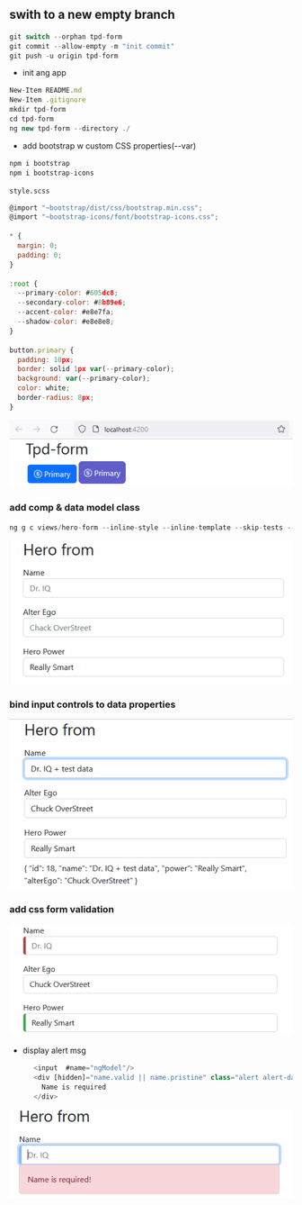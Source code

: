 ## swith to a new empty branch

```javascript
git switch --orphan tpd-form
git commit --allow-empty -m "init commit"
git push -u origin tpd-form
```

- init ang app

```javascript
New-Item README.md
New-Item .gitignore
mkdir tpd-form
cd tpd-form
ng new tpd-form --directory ./
```

- add bootstrap w custom CSS properties(--var)

```javascript
npm i bootstrap
npm i bootstrap-icons

```

`style.scss`

```javascript
@import "~bootstrap/dist/css/bootstrap.min.css";
@import "~bootstrap-icons/font/bootstrap-icons.css";

* {
  margin: 0;
  padding: 0;
}

:root {
  --primary-color: #605dc8;
  --secondary-color: #8b89e6;
  --accent-color: #e8e7fa;
  --shadow-color: #e8e8e8;
}

button.primary {
  padding: 10px;
  border: solid 1px var(--primary-color);
  background: var(--primary-color);
  color: white;
  border-radius: 8px;
}

```

![Alt text](tpd-form/src/readmeAssets/ini-w-custom-css.png)

### add comp & data model class

```javascript
ng g c views/hero-form --inline-style --inline-template --skip-tests --dry-run
```

![Alt text](tpd-form/src/readmeAssets/add-form.png)

### bind input controls to data properties

![Alt text](tpd-form/src/readmeAssets/bind-input-w-data.png)

### add css form validation

![Alt text](tpd-form/src/readmeAssets/form-validation.png)

- display alert msg

```javascript
      <input  #name="ngModel"/>
      <div [hidden]="name.valid || name.pristine" class="alert alert-danger">
        Name is required
      </div>
```

![Alt text](tpd-form/src/readmeAssets/display-alert.png)
